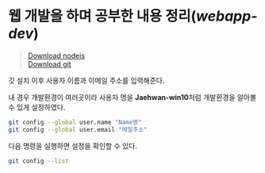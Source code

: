 # 웹 개발을 하며 공부한 내용 정리(*webapp-dev*)

> [Download nodejs](https://nodejs.org/en/)  
> [Download git](https://git-scm.com/downloads)

깃 설치 이후 사용자 이름과 이메일 주소를 입력해준다.

내 경우 개발환경이 여러곳이라 사용자 명을 **Jaehwan-win10**처럼 개발환경을 알아볼 수 있게 설정하였다.

```bash
git config --global user.name "Name명"
git config --global user.email "메일주소" 
```

다음 명령을 실행하면 설정을 확인할 수 있다.
```bash
git config --list
```
